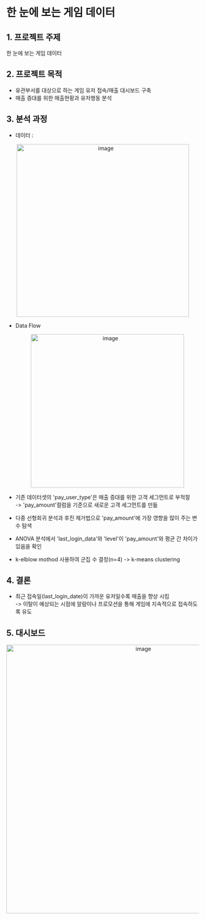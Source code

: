 # 한 눈에 보는 게임 데이터
## 1. 프로젝트 주제
한 눈에 보는 게임 데이터
## 2. 프로젝트 목적
- 유관부서를 대상으로 하는 게임 유저 접속/매출 대시보드 구축
- 매출 증대를 위한 매출현황과 유저행동 분석
## 3. 분석 과정
- 데이터 :<br>
<p align='center'><img width="450" alt="image" src="https://github.com/MijeongKim0533/PJ_Game_Data_Analysis/assets/152786534/5a6c1124-aead-40d5-8d71-bcf41cd8e378">

- Data Flow<br>
  <p align='center'><img width="400" alt="image" src="https://github.com/MijeongKim0533/PJ_Game_Data_Analysis/assets/152786534/115b6e34-ca64-43a1-87c1-87cee4703aae">

- 기존 데이터셋의 'pay_user_type'은 매출 증대를 위한 고객 세그먼트로 부적절<br>
    -> 'pay_amount'컬럼을 기준으로 새로운 고객 세그먼트를 만듦
- 다중 선형회귀 분석과 후진 제거법으로 'pay_amount'에 가장 영향을 많이 주는 변수 탐색
- ANOVA 분석에서 'last_login_data'와 'level'이 'pay_amount'와 평균 간 차이가 있음을 확인
- k-elblow mothod 사용하여 군집 수 결정(n=4) -> k-means clustering
  
## 4. 결론
- 최근 접속일(last_login_date)이 가까운 유저일수록 매출을 향상 시킴<br>
    -> 이탈이 예상되는 시점에 알람이나 프로모션을 통해 게임에 지속적으로 접속하도록 유도

## 5. 대시보드
<p align='center'><img width="700" alt="image" src="https://github.com/MijeongKim0533/PJ_Game_Data_Analysis/assets/152786534/aad50fb6-f9c0-4b54-90e3-7d2a43fb81ab">
